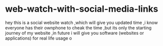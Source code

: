 # web-watch-with-social-media-links
hey this is a social website watch ,which will give you updated time ,i know everyone has their ownphone to cheak the time ,but its only the starting journey of my website ,in future i will give you software (websites or  applications) for real life usage o
